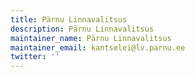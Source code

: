 ```yaml
---
title: Pärnu Linnavalitsus
description: Pärnu Linnavalitsus
maintainer_name: Pärnu Linnavalitsus
maintainer_email: kantselei@lv.parnu.ee
twitter: ''
---
```

